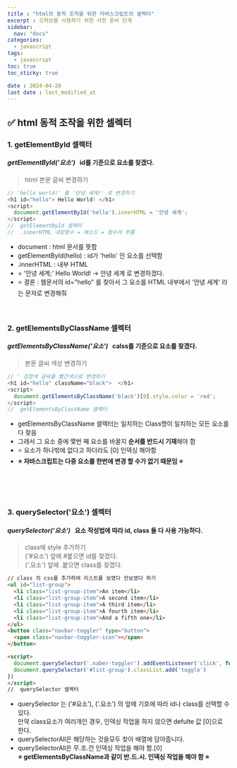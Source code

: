```yaml
---
title : "html의 동적 조작을 위한 자바스크립트의 셀렉터"
excerpt : 깃허브를 사용하기 위한 사전 준비 단계
sidebar:
  nav: "docs"
categories:
  - javascript
tags:
  - javascript
toc: true
toc_sticky: true

date : 2024-04-20
last date : last_modified_at
---
```


## ✅ html 동적 조작을 위한 셀렉터
### 1. getElementById 셀렉터
#### **_getElementById('요소')_**  &nbsp;  id를 기준으로 요소를 찾겠다.
> html 본문 글씨 변경하기  

```javascript
// 'hello world!' 를 '안녕 세계!' 로 변경하기
<h1 id="hello"> Hello World! </h1>
<script>
  document.getElementById('hello').innerHTML = '안녕 세계';
</script>
//  getElementById 셀렉터
//  .innerHTML 내장함수 = 메소드 = 함수라 부름
```
- document : html 문서를 뜻함
- getElementById(hello) : id가 'hello' 인 요소를 선택함 
- .innerHTML : 내부 HTML 
- = '안녕 세계;' Hello World! -> 안녕 세계 로 변경하겠다.
- ⭐️ 결론 : 웹문서의 id="hello" 를 찾아서 그 요소를 HTML 내부에서 '안녕 세계' 라는 문자로 변경해줘
</br></br></br>


### 2. getElementsByClassName 셀렉터
#### **_getElementsByClassName('요소')_**  &nbsp;  calss를 기준으로 요소를 찾겠다.
> 본문 글씨 색상 변경하기

```javascript
// ' 검정색 글씨를 빨간색으로 변경하기
<h1 id="hello" className="black">  </h1>
<script>
  document.getElementsByClassName('black')[0].style.color = 'red';
</script>
//  getElementsByClassName 셀렉터
```
- getElementsByClassName 셀렉터는 일치하는 Class명이 일치하는 모든 요소를 다 찾음 
- 그래서 그 요소 중에 몇번 째 요소를 바꿀지 **순서를 반드시 기재**해야 함
- ⭐️ 요소가 하나밖에 없다고 하더라도 [0] 인덱싱 해야함 
- **⭐️ 자바스크립트는 다중 요소를 한번에 변경 할 수가 없기 때문임 ⭐️**

</br></br></br>

### 3. querySelector('요소') 셀렉터
#### **_querySelector('요소')_**  &nbsp;  요소 작성법에 따라 id, class 둘 다 사용 가능하다.
> class에 style 추가하기 </br>
> ('#요소') 앞에 #붙으면 id를 찾겠다.</br>
> ('.요소') 앞에 .붙으면 class를 찾겠다.

```html
// class 의 css를 추가하여 리스트를 보였다 안보였다 하기
<ul id="list-group">
  <li class="list-group-item">An item</li>
  <li class="list-group-item">A second item</li>
  <li class="list-group-item">A third item</li>
  <li class="list-group-item">A fourth item</li>
  <li class="list-group-item">And a fifth one</li>
</ul>
<button class="navbar-toggler" type="button">
  <span class="navbar-toggler-icon"></span>
</button>

<script>
  document.querySelector('.naber-toggler').addEventListener('click', function(){
  document.querySelector('#list-group').classList.add('toggle')
})
</script>
//  querySelector 셀렉터
```
- querySelector 는 ('#요소'), ('.요소') 의 앞에 기호에 따라 id나 class를 선택할 수 있다. </br>
만약 class요소가 여러개인 경우, 인덱싱 작업을 하지 않으면 defulte 값 [0]으로 한다.
- querySelectorAll은 해당하는 것을모두 찾아 배열에 담아줍니다. </br>
- querySelectorAll은 무.조.건 인덱싱 작업을 해야 함.[0] </br>
  **⭐️ getElementsByClassName과 같이 반.드.시. 인덱싱 작업을 해야 함 ⭐️**
  </br></br></br>





